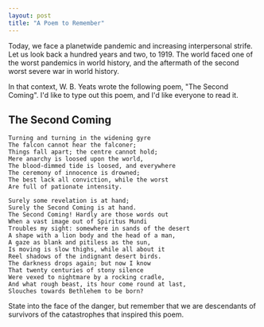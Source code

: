 ```yaml
---
layout: post
title: "A Poem to Remember"
---
```

Today, we face a planetwide pandemic and
increasing interpersonal strife.
Let us look back a hundred years and two, to 1919.
The world faced one of the worst pandemics
in world history,
and the aftermath of the second worst severe war
in world history.

In that context, W. B. Yeats wrote the following
poem, "The Second Coming".
I'd like to type out this poem,
and I'd like everyone to read it.

## The Second Coming

    Turning and turning in the widening gyre
    The falcon cannot hear the falconer;
    Things fall apart; the centre cannot hold;
    Mere anarchy is loosed upon the world,
    The blood-dimmed tide is loosed, and everywhere
    The ceremony of innocence is drowned;
    The best lack all conviction, while the worst
    Are full of pationate intensity.
    
    Surely some revelation is at hand;
    Surely the Second Coming is at hand.
    The Second Coming! Hardly are those words out
    When a vast image out of Spiritus Mundi
    Troubles my sight: somewhere in sands of the desert
    A shape with a lion body and the head of a man,
    A gaze as blank and pitiless as the sun,
    Is moving is slow thighs, while all about it
    Reel shadows of the indignant desert birds.
    The darkness drops again; but now I know
    That twenty centuries of stony silence
    Were vexed to nightmare by a rocking cradle,
    And what rough beast, its hour come round at last,
    Slouches towards Bethlehem to be born?

State into the face of the danger, but remember that
we are descendants of survivors of the catastrophes
that inspired this poem.
